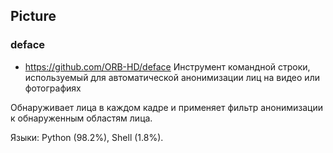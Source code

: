
## Picture
### deface
- https://github.com/ORB-HD/deface
Инструмент командной строки, используемый для автоматической анонимизации лиц на видео или фотографиях

Обнаруживает лица в каждом кадре и применяет фильтр анонимизации к обнаруженным областям лица.

Языки: Python (98.2%), Shell (1.8%).